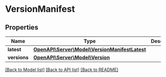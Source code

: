 # VersionManifest

## Properties
Name | Type | Description | Notes
------------ | ------------- | ------------- | -------------
**latest** | [**OpenAPI\Server\Model\VersionManifestLatest**](VersionManifestLatest.md) |  | [optional] 
**versions** | [**OpenAPI\Server\Model\Version**](Version.md) |  | [optional] 

[[Back to Model list]](../README.md#documentation-for-models) [[Back to API list]](../README.md#documentation-for-api-endpoints) [[Back to README]](../README.md)



